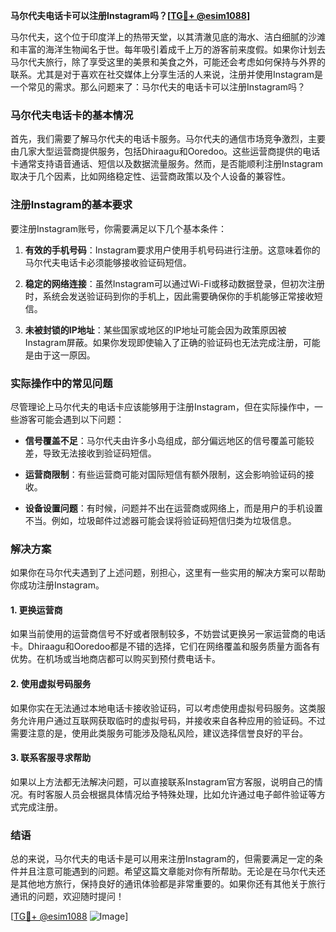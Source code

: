 **马尔代夫电话卡可以注册Instagram吗？[[TG💪+ @esim1088](https://t.me/s/esim1088)]**

马尔代夫，这个位于印度洋上的热带天堂，以其清澈见底的海水、洁白细腻的沙滩和丰富的海洋生物闻名于世。每年吸引着成千上万的游客前来度假。如果你计划去马尔代夫旅行，除了享受这里的美景和美食之外，可能还会考虑如何保持与外界的联系。尤其是对于喜欢在社交媒体上分享生活的人来说，注册并使用Instagram是一个常见的需求。那么问题来了：马尔代夫的电话卡可以注册Instagram吗？

### 马尔代夫电话卡的基本情况

首先，我们需要了解马尔代夫的电话卡服务。马尔代夫的通信市场竞争激烈，主要由几家大型运营商提供服务，包括Dhiraagu和Ooredoo。这些运营商提供的电话卡通常支持语音通话、短信以及数据流量服务。然而，是否能顺利注册Instagram取决于几个因素，比如网络稳定性、运营商政策以及个人设备的兼容性。

### 注册Instagram的基本要求

要注册Instagram账号，你需要满足以下几个基本条件：

1. **有效的手机号码**：Instagram要求用户使用手机号码进行注册。这意味着你的马尔代夫电话卡必须能够接收验证码短信。
   
2. **稳定的网络连接**：虽然Instagram可以通过Wi-Fi或移动数据登录，但初次注册时，系统会发送验证码到你的手机上，因此需要确保你的手机能够正常接收短信。

3. **未被封锁的IP地址**：某些国家或地区的IP地址可能会因为政策原因被Instagram屏蔽。如果你发现即使输入了正确的验证码也无法完成注册，可能是由于这一原因。

### 实际操作中的常见问题

尽管理论上马尔代夫的电话卡应该能够用于注册Instagram，但在实际操作中，一些游客可能会遇到以下问题：

- **信号覆盖不足**：马尔代夫由许多小岛组成，部分偏远地区的信号覆盖可能较差，导致无法接收到验证码短信。
  
- **运营商限制**：有些运营商可能对国际短信有额外限制，这会影响验证码的接收。

- **设备设置问题**：有时候，问题并不出在运营商或网络上，而是用户的手机设置不当。例如，垃圾邮件过滤器可能会误将验证码短信归类为垃圾信息。

### 解决方案

如果你在马尔代夫遇到了上述问题，别担心，这里有一些实用的解决方案可以帮助你成功注册Instagram。

#### 1. 更换运营商
如果当前使用的运营商信号不好或者限制较多，不妨尝试更换另一家运营商的电话卡。Dhiraagu和Ooredoo都是不错的选择，它们在网络覆盖和服务质量方面各有优势。在机场或当地商店都可以购买到预付费电话卡。

#### 2. 使用虚拟号码服务
如果你实在无法通过本地电话卡接收验证码，可以考虑使用虚拟号码服务。这类服务允许用户通过互联网获取临时的虚拟号码，并接收来自各种应用的验证码。不过需要注意的是，使用此类服务可能涉及隐私风险，建议选择信誉良好的平台。

#### 3. 联系客服寻求帮助
如果以上方法都无法解决问题，可以直接联系Instagram官方客服，说明自己的情况。有时客服人员会根据具体情况给予特殊处理，比如允许通过电子邮件验证等方式完成注册。

### 结语

总的来说，马尔代夫的电话卡是可以用来注册Instagram的，但需要满足一定的条件并且注意可能遇到的问题。希望这篇文章能对你有所帮助。无论是在马尔代夫还是其他地方旅行，保持良好的通讯体验都是非常重要的。如果你还有其他关于旅行通讯的问题，欢迎随时提问！

[[TG💪+ @esim1088](https://t.me/s/esim1088) ![Image](https://i.postimg.cc/4NQfJmqS/Snipaste-2025-05-13-00-14-12.png)]